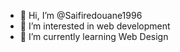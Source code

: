 - 👋 Hi, I’m @Saifiredouane1996
- 👀 I’m interested in web development
- 🌱 I’m currently learning Web Design

<!---
Saifiredouane1996/Saifiredouane1996 is a ✨ special ✨ repository because its `README.md` (this file) appears on your GitHub profile.
You can click the Preview link to take a look at your changes.
--->
